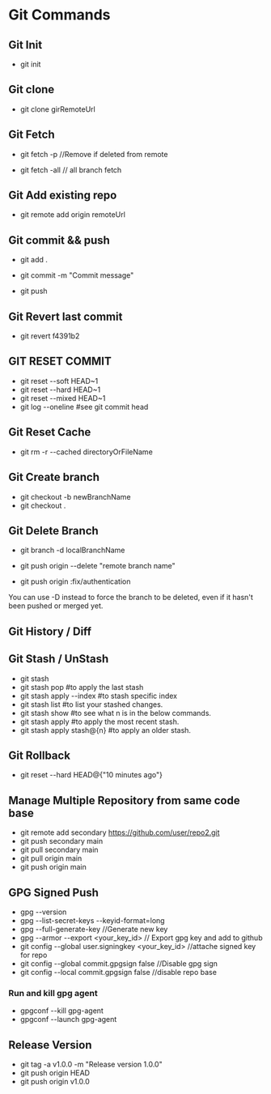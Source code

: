 # Git Commands

## Git Init
- git init

## Git clone
- git clone girRemoteUrl

## Git Fetch
- git fetch -p //Remove if deleted from remote

- git fetch -all // all branch fetch


## Git Add existing repo
- git remote add origin remoteUrl


## Git commit && push
- git add .

- git commit -m "Commit message"

- git push

## Git Revert last commit
- git revert f4391b2

## GIT RESET COMMIT
- git reset --soft HEAD~1
- git reset --hard HEAD~1
- git reset --mixed HEAD~1
- git log --oneline #see git commit head


## Git Reset Cache

- git rm -r --cached directoryOrFileName


## Git Create branch
- git checkout -b newBranchName
- git checkout .


## Git Delete Branch

- git branch -d localBranchName

- git push origin --delete "remote branch name"

- git push origin :fix/authentication

You can use -D instead to force the branch to be deleted, even if it hasn't been pushed or merged yet.

## Git History / Diff


## Git Stash / UnStash
- git stash
- git stash pop #to apply the last stash
- git stash apply --index #to stash specific index
- git stash list #to list your stashed changes.
- git stash show #to see what n is in the below commands.
- git stash apply #to apply the most recent stash.
- git stash apply stash@{n} #to apply an older stash.

## Git Rollback
- git reset --hard HEAD@{"10 minutes ago"}

## Manage Multiple Repository from same code base
- git remote add secondary https://github.com/user/repo2.git
- git push secondary main
- git pull secondary main
- git pull origin main
- git push origin main

## GPG Signed Push
- gpg --version
- gpg --list-secret-keys --keyid-format=long
- gpg --full-generate-key //Generate new key
- gpg --armor --export <your_key_id> // Export gpg key and add to github
- git config --global user.signingkey <your_key_id> //attache signed key for repo
- git config --global commit.gpgsign false //Disable gpg sign
- git config --local commit.gpgsign false //disable repo base

### Run and kill gpg agent
- gpgconf --kill gpg-agent
- gpgconf --launch gpg-agent

## Release Version
- git tag -a v1.0.0 -m "Release version 1.0.0"
- git push origin HEAD
- git push origin v1.0.0






